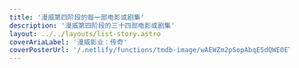 ```yaml
---
title: '漫威第四阶段的每一部电影或剧集'
description: '漫威第四阶段的三十四部电影或剧集'
layout: ../../layouts/list-story.astro
coverAriaLabel: '漫威影业：传奇'
coverPosterUrl: '/.netlify/functions/tmdb-image/wAEWZm2pSopAbqE5dQWE0ET8aR5.webp?transparent=0'
---
```

